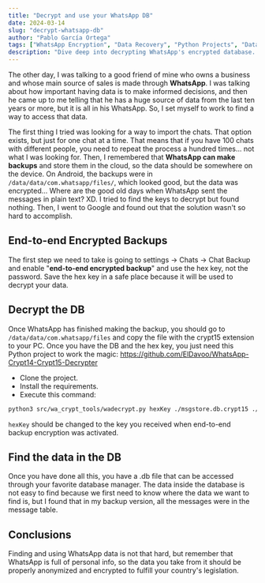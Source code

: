 ```yaml
---
title: "Decrypt and use your WhatsApp DB"
date: 2024-03-14
slug: "decrypt-whatsapp-db"
author: "Pablo García Ortega"
tags: ["WhatsApp Encryption", "Data Recovery", "Python Projects", "Data Security", "WhatsApp Decryption"]
description: "Dive deep into decrypting WhatsApp's encrypted database. This post offers a step-by-step guide on how to access and decrypt WhatsApp backup data, highlighting the use of Python for data security and recovery."
---
```



The other day, I was talking to a good friend of mine who owns a business and whose main source of sales is made through **WhatsApp**. I was talking about how important having data is to make informed decisions, and then he came up to me telling that he has a huge source of data from the last ten years or more, but it is all in his WhatsApp. So, I set myself to work to find a way to access that data.

The first thing I tried was looking for a way to import the chats. That option exists, but just for one chat at a time. That means that if you have 100 chats with different people, you need to repeat the process a hundred times... not what I was looking for.
Then, I remembered that **WhatsApp can make backups** and store them in the cloud, so the data should be somewhere on the device. On Android, the backups were in `/data/data/com.whatsapp/files/`, which looked good, but the data was encrypted... Where are the good old days when WhatsApp sent the messages in plain text? XD.
I tried to find the keys to decrypt but found nothing. Then, I went to Google and found out that the solution wasn't so hard to accomplish.

## End-to-end Encrypted Backups

The first step we need to take is going to settings → Chats → Chat Backup and enable "**end-to-end encrypted backup**" and use the hex key, not the password. Save the hex key in a safe place because it will be used to decrypt your data.

## Decrypt the DB

Once WhatsApp has finished making the backup, you should go to `/data/data/com.whatsapp/files` and copy the file with the crypt15 extension to your PC. Once you have the DB and the hex key, you just need this Python project to work the magic:
https://github.com/ElDavoo/WhatsApp-Crypt14-Crypt15-Decrypter

- Clone the project.
- Install the requirements.
- Execute this command:
```bash
python3 src/wa_crypt_tools/wadecrypt.py hexKey ./msgstore.db.crypt15 ./msgstore.db
```

`hexKey` should be changed to the key you received when end-to-end backup encryption was activated.

## Find the data in the DB

Once you have done all this, you have a .db file that can be accessed through your favorite database manager. The data inside the database is not easy to find because we first need to know where the data we want to find is, but I found that in my backup version, all the messages were in the message table.

## Conclusions

Finding and using WhatsApp data is not that hard, but remember that WhatsApp is full of personal info, so the data you take from it should be properly anonymized and encrypted to fulfill your country's legislation.